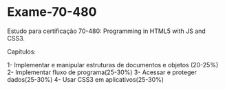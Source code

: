 # Exame-70-480
Estudo para certificação 70-480: Programming in HTML5 with JS and CSS3.

Capítulos:

1- Implementar e manipular estruturas de documentos e objetos (20-25%)
2- Implementar fluxo de programa(25-30%)
3- Acessar e proteger dados(25-30%)
4- Usar CSS3 em aplicativos(25-30%)